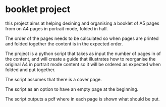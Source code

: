 # booklet project

this project aims at helping desining and organising a booklet of A5 pages from on A4 pages in portrait mode, folded in half.

The order of the pages needs to be calculated so when pages are printed and folded together the content is in the expected order.

The project is a python script that takes as input the number of pages in of the content, and will create a guide that illustrates how to reorganise the original A4 in portrait mode content so it will be ordered as expected when folded and put together.

The script assumes that there is a cover page. 

The script as an option to have an empty page at the beginning.

The script outputs a pdf where in each page is shown what should be put.